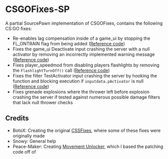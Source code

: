 # CSGOFixes-SP
A partial SourcePawn implementation of CSGOFixes, contains the following CS:GO fixes:

- Re-enables lag compensation inside of a game_ui by stopping the FL_ONTRAIN flag from being added ([Reference code](https://github.com/perilouswithadollarsign/cstrike15_src/blob/master/game/server/game_ui.cpp#L292))
- Fixes the game_ui Deactivate input crashing the server with a null activator by removing an incorrectly implemented warning message ([Reference code](https://github.com/perilouswithadollarsign/cstrike15_src/blob/master/game/server/game_ui.cpp#L173))
- Fixes player_speedmod from disabling players flashlights by removing the `FlashlightTurnOff()` call ([Reference code](https://github.com/perilouswithadollarsign/cstrike15_src/blob/master/game/server/player.cpp#L8165))
- Fixes the filter TestActivator input crashing the server by hooking the function and blocking execution if `inputdata.pActivator` is null ([Reference code](https://github.com/perilouswithadollarsign/cstrike15_src/blob/master/game/server/filters.cpp#L65))
- Fixes grenade explosions where the thrower left before explosion crashing the server if tested against numerous possible damage filters that lack null thrower checks

## Credits
- BotoX: Creating the original [CSSFixes](https://git.botox.bz/CSSZombieEscape/sm-ext-CSSFixes), where some of these fixes were originally made
- Snowy: General help
- Peace-Maker: Creating [Movement Unlocker](https://forums.alliedmods.net/showthread.php?t=255298), which I based the patching code off of